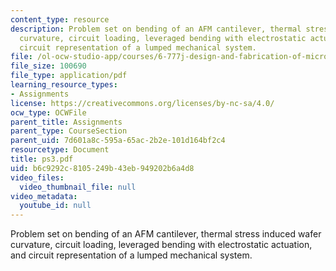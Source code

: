 ```yaml
---
content_type: resource
description: Problem set on bending of an AFM cantilever, thermal stress induced wafer
  curvature, circuit loading, leveraged bending with electrostatic actuation, and
  circuit representation of a lumped mechanical system.
file: /ol-ocw-studio-app/courses/6-777j-design-and-fabrication-of-microelectromechanical-devices-spring-2007/b6c9292c8105249b43eb949202b6a4d8_ps3.pdf
file_size: 100690
file_type: application/pdf
learning_resource_types:
- Assignments
license: https://creativecommons.org/licenses/by-nc-sa/4.0/
ocw_type: OCWFile
parent_title: Assignments
parent_type: CourseSection
parent_uid: 7d601a8c-595a-65ac-2b2e-101d164bf2c4
resourcetype: Document
title: ps3.pdf
uid: b6c9292c-8105-249b-43eb-949202b6a4d8
video_files:
  video_thumbnail_file: null
video_metadata:
  youtube_id: null
---
```

Problem set on bending of an AFM cantilever, thermal stress induced wafer curvature, circuit loading, leveraged bending with electrostatic actuation, and circuit representation of a lumped mechanical system.